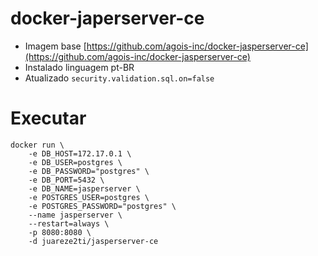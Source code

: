 # docker-japerserver-ce

- Imagem base [https://github.com/agois-inc/docker-jasperserver-ce](https://github.com/agois-inc/docker-jasperserver-ce)
- Instalado linguagem pt-BR
- Atualizado `security.validation.sql.on=false`

# Executar

````
docker run \
    -e DB_HOST=172.17.0.1 \
    -e DB_USER=postgres \
    -e DB_PASSWORD="postgres" \
    -e DB_PORT=5432 \
    -e DB_NAME=jasperserver \
    -e POSTGRES_USER=postgres \
    -e POSTGRES_PASSWORD="postgres" \
    --name jasperserver \
    --restart=always \
    -p 8080:8080 \
    -d juareze2ti/jasperserver-ce
````
